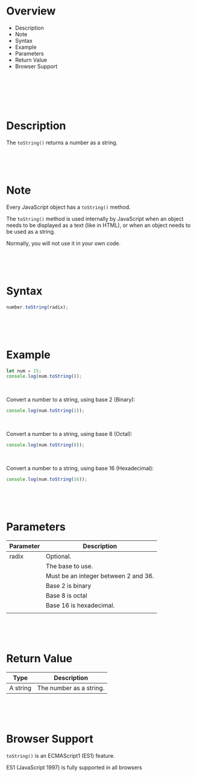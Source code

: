 # Overview

- Description
- Note
- Syntax
- Example
- Parameters
- Return Value
- Browser Support

&nbsp;

&nbsp;

&nbsp;

# Description

The `toString()` returns a number as a string.

&nbsp;

&nbsp;

# Note

Every JavaScript object has a `toString()` method.

The `toString()` method is used internally by JavaScript when an object needs to be displayed as a text (like in HTML), or when an object needs to be used as a string.

Normally, you will not use it in your own code.

&nbsp;

&nbsp;

# Syntax

```js
number.toString(radix);
```

&nbsp;

&nbsp;

# Example

```js
let num = 15;
console.log(num.toString());
```

&nbsp;

Convert a number to a string, using base 2 (Binary):

```js
console.log(num.toString(2));
```

&nbsp;

Convert a number to a string, using base 8 (Octal):

```js
console.log(num.toString(8));
```

&nbsp;

Convert a number to a string, using base 16 (Hexadecimal):

```js
console.log(num.toString(16));
```

&nbsp;

&nbsp;

# Parameters

| Parameter | Description                          |
| --------- | ------------------------------------ |
| radix     | Optional.                            |
|           | The base to use.                     |
|           | Must be an integer between 2 and 36. |
|           | Base 2 is binary                     |
|           | Base 8 is octal                      |
|           | Base 16 is hexadecimal.              |
|           |                                      |

&nbsp;

&nbsp;

# Return Value

| Type     | Description             |
| -------- | ----------------------- |
| A string | The number as a string. |

&nbsp;

&nbsp;

# Browser Support

`toString()` is an ECMAScript1 (ES1) feature.

ES1 (JavaScript 1997) is fully supported in all browsers

&nbsp;
